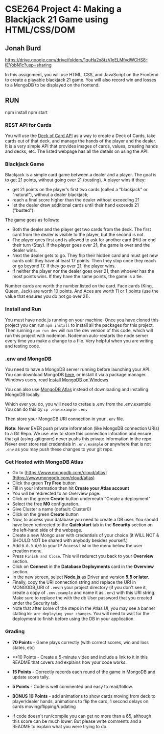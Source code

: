 # CSE264 Project 4: Making a Blackjack 21 Game using HTML/CSS/DOM

## Jonah Burd
https://drive.google.com/drive/folders/1quHa2x8tzVIgELMfvdWCHS8-IEYobN1c?usp=sharing

In this assignment, you will use HTML, CSS, and JavaScript on the Frontend to create a playable blackjack 21 game. You will also record win and losses to a MongoDB to be displayed on the frontend.

## RUN
npm install
npm start


### REST API for Cards
You will use the [Deck of Card API](http://deckofcardsapi.com/) as a way to create a Deck of Cards, take cards out of that deck, and manage the hands of the player and the dealer. It is a very simple API that provides images of cards, values, creating hands and decks, etc. The listed webpage has all the details on using the API. 

### Blackjack Game
Blackjack is a simple card game between a dealer and a player. The goal is to get 21 points, without going over 21 (busting). A player wins if they:
* get 21 points on the player's first two cards (called a "blackjack" or "natural"), without a dealer blackjack;
* reach a final score higher than the dealer without exceeding 21
* let the dealer draw additional cards until their hand exceeds 21 ("busted").

The game goes as follows:
* Both the dealer and the player get two cards from the deck. The first card from the dealer is visible to the player, but the second is not.
* The player goes first and is allowed to ask for another card (Hit) or end their turn (Stay). If the player goes over 21, the game is over and the dealer wins.
* Next the dealer gets to go. They flip their hidden card and must get new cards until they have at least 17 points. Then they stop once they reach or go beyond 17. If they go over 21, the player wins.
* If neither the player nor the dealer goes over 21, then whoever has the most points wins. If they have the same points, the game is a tie.

Number cards are worth the number listed on the card. Face cards (King, Queen, Jack) are worth 10 points. And Aces are worth 11 or 1 points (use the value that ensures you do not go over 21).

### Install and Run
You must have node.js running on your machine. Once you have cloned this project you can run `npm install` to install all the packages for this project. Then running `npm run dev` will run the dev version of this code, which will run this project with nodemon. Nodemon auto-restarts the node server every time you make a change to a file. Very helpful when you are writing and testing code.

### .env and MongoDB
You need to have a MongoDB server running before launching your API. You can
download MongoDB [here](https://www.mongodb.com/try/download/community), or install it via a package manager.
Windows users, read [Install MongoDB on Windows](https://www.mongodb.com/docs/manual/tutorial/install-mongodb-on-windows/).

You can also use
[MongoDB Atlas](https://www.mongodb.com/atlas/database) instead of downloading and installing MongoDB locally. 

Which ever you do, you will need to cretae a .env from the .env.example 
You can do this by `cp .env.example .env`

Then store your MongoDB URI connection in your  `.env` file.

**Note:** Never EVER push private information (like MongoDB connection URIs) to a Git Repo. We use .env to store this connection inforation and ensure that git (using .gitignore) never pushs this private information in the repo. Never ever store real credentials in `.env.example` or anywhere that is not `.env` as you may push these changes to your git repo.

### Get Hosted with MongoDB Atlas

- Go to [https://www.mongodb.com/cloud/atlas](https://www.mongodb.com/cloud/atlas)
- Click the green **Try Free** button
- Fill in your information then hit **Create your Atlas account**
- You will be redirected to an Overview page.
- Click on the green **Create** button underneath "Create a deployment"
- Select the free **M0** configuration.
- Give Cluster a name (default: Cluster0)
- Click on the green **Create** button
- Now, to access your database you need to create a DB user. You should have been redirected to the **Quickstart** tab in the **Security** section on the left-hand side of the webpage.
- Create a new Mongo user with credentials of your choice (it WILL NOT & SHOULD NOT be shared with anybody besides yourself.)
- Add `0.0.0.0/0` to your IP Access List in the menu below the user creation menu.
- Press `Finish and Close`. This will redurect you back to your **Overview** section.
- Click on **Connect** in the **Database Deployments** card in the **Overview** section.
- In the new screen, select **Node.js** as Driver and version **5.5 or later**.
- Finally, copy the URI connection string and replace the URI in MONGODB_URI of `.env`in your project directory (if you don't see it, create a copy of `.env.example` and name it as `.env`) with this URI string.  Make sure to replace the <PASSWORD> with the db User password that you created under the Security tab.
- Note that after some of the steps in the Atlas UI, you may see a banner stating `We are deploying your changes`.  You will need to wait for the deployment to finish before using the DB in your application.



### Grading
* **70 Points** - Game plays correctly (with correct scores, win and loss states, etc)
* **10 Points - Create a 5-minute video and include a link to it in this README that covers and explains how your code works. 
* **15 Points** - Correctly records each round of the game in MongoDB and update score tally.
* **5 Points** -  Code is well commented and easy to read/follow.
* **BONUS 10 Points** - add animations to show cards moving from deck to player/dealer hands, animations to flip the card, 1 second delays on cards moving/flipping/updating

* If code doesn't run/compile you can get no more than a 65, although this score can be much lower. But please write comments and a README to explain what you were trying to do. 


